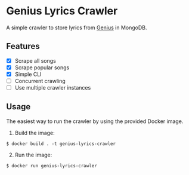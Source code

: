 # Genius Lyrics Crawler

A simple crawler to store lyrics from [Genius](http://genius.com) in MongoDB.

## Features
- [x] Scrape all songs
- [x] Scrape popular songs
- [x] Simple CLI
- [ ] Concurrent crawling
- [ ] Use multiple crawler instances

## Usage
The easiest way to run the crawler by using the provided Docker image.

1. Build the image:
```
$ docker build . -t genius-lyrics-crawler
```

2. Run the image:
```
$ docker run genius-lyrics-crawler
```

